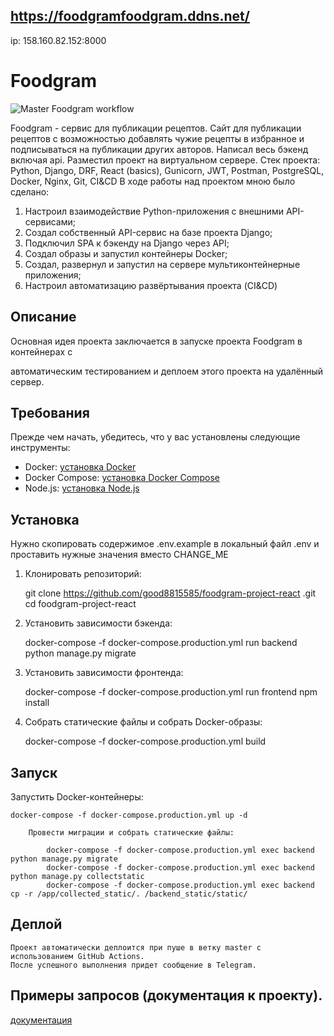 
## https://foodgramfoodgram.ddns.net/

ip: 158.160.82.152:8000


# Foodgram

![Master Foodgram workflow](https://github.com/Dmitry8815585/foodgram-project-react/actions/workflows/main.yml/badge.svg)

Foodgram - сервис для публикации рецептов.
Сайт для публикации рецептов с возможностью добавлять чужие рецепты в избранное и подписываться на публикации других авторов. Написал весь бэкенд включая api. Разместил проект на виртуальном сервере. 
    Стек проекта: Python, Django, DRF, React (basics), Gunicorn, JWT, Postman, PostgreSQL, Docker, Nginx, Git, CI&CD
    В ходе работы над проектом мною было сделано:
1.	Настроил взаимодействие Python-приложения с внешними API-сервисами;
2.	Создал собственный API-сервис на базе проекта Django;
3.	Подключил SPA к бэкенду на Django через API;
4.	Создал образы и запустил контейнеры Docker;
5.	Создал, развернул и запустил на сервере мультиконтейнерные приложения;
6.	Настроил автоматизацию развёртывания проекта (CI&CD) 


## Описание

Основная идея проекта заключается в запуске проекта Foodgram в контейнерах с 

автоматическим тестированием и деплоем этого проекта на удалённый сервер.

## Требования

Прежде чем начать, убедитесь, что у вас установлены следующие инструменты:

- Docker: [установка Docker](https://docs.docker.com/get-docker/)
- Docker Compose: [установка Docker Compose](https://docs.docker.com/compose/install/)
- Node.js: [установка Node.js](https://nodejs.org/)


## Установка

Нужно скопировать содержимое .env.example в локальный файл .env и проставить нужные значения вместо CHANGE_ME

1. Клонировать репозиторий:

    git clone https://github.com/good8815585/foodgram-project-react
.git
    cd foodgram-project-react


2. Установить зависимости бэкенда:

    docker-compose -f docker-compose.production.yml run backend python manage.py migrate

3. Установить зависимости фронтенда:

    docker-compose -f docker-compose.production.yml run frontend npm install

4. Собрать статические файлы и собрать Docker-образы:

    docker-compose -f docker-compose.production.yml build

## Запуск


Запустить Docker-контейнеры:

    docker-compose -f docker-compose.production.yml up -d

        Провести миграции и собрать статические файлы:

            docker-compose -f docker-compose.production.yml exec backend python manage.py migrate
            docker-compose -f docker-compose.production.yml exec backend python manage.py collectstatic
            docker-compose -f docker-compose.production.yml exec backend cp -r /app/collected_static/. /backend_static/static/



## Деплой

    Проект автоматически деплоится при пуше в ветку master с использованием GitHub Actions.
    После успешного выполнения придет сообщение в Telegram.


## Примеры запросов (документация к проекту).

[документация](https://foodgramfoodgram.ddns.net/api/docs/redoc.html)
